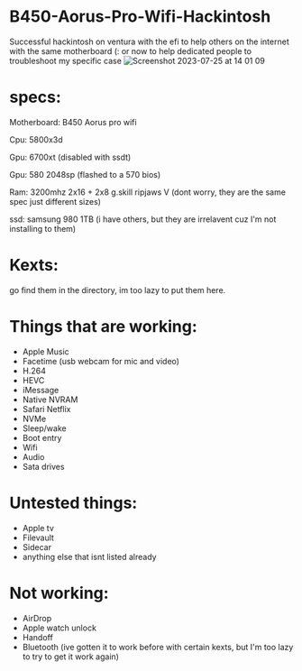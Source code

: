 # B450-Aorus-Pro-Wifi-Hackintosh
Successful hackintosh on ventura with the efi to help others on the internet with the same motherboard (:
or now to help dedicated people to troubleshoot my specific case
![Screenshot 2023-07-25 at 14 01 09](https://github.com/PerfumedGoose82/B450-Aorus-Pro-Wifi-Hackintosh/assets/79411991/8ec1388a-8e0c-4322-8fcd-a41348d6421e)

# specs:
Motherboard: B450 Aorus pro wifi

Cpu: 5800x3d

Gpu: 6700xt (disabled with ssdt) 

Gpu: 580 2048sp (flashed to a 570 bios)

Ram: 3200mhz 2x16 + 2x8 g.skill ripjaws V (dont worry, they are the same spec just different sizes)

ssd: samsung 980 1TB (i have others, but they are irrelavent cuz I'm not installing to them)

# Kexts:
go find them in the directory, im too lazy to put them here.

# Things that are working:
- Apple Music
- Facetime (usb webcam for mic and video)
- H.264
- HEVC
- iMessage
- Native NVRAM
- Safari Netflix
- NVMe
- Sleep/wake
- Boot entry
- Wifi
- Audio
- Sata drives
# Untested things:
- Apple tv
- Filevault
- Sidecar
- anything else that isnt listed already
# Not working:
- AirDrop
- Apple watch unlock
- Handoff
- Bluetooth (ive gotten it to work before with certain kexts, but I'm too lazy to try to get it work again)


